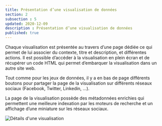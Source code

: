 ```yaml
---
title: Présentation d’une visualisation de données
section: 2
subsection : 5
updated: 2020-12-09
description : Présentation d’une visualisation de données
published: true
---
```

Chaque visualisation est présentée au travers d’une page dédiée ce qui permet de lui associer du contexte, titre et description, et différentes actions. Il est possible d’accéder à la visualisation en plein écran et de récupérer un code HTML qui permet d’embarquer la visualisation dans un autre site web.

Tout comme pour les jeux de données, il y a en bas de page différents boutons pour partager la page de la visualisation sur différents réseaux sociaux (Facebook, Twitter, Linkedin, …).  

La page de la visualisation possède des métadonnées enrichies qui permettent une meilleure indexation par les moteurs de recherche et un affichage d’une miniature sur les réseaux sociaux.

![Détails d'une visualisation](./images/functional-presentation/detail-visualisation.jpg)
